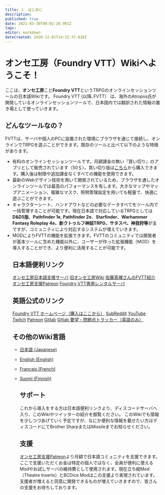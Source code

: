 ```yaml
---
title: １．はじめに
description: 
published: true
date: 2021-03-30T08:02:28.901Z
tags: 
editor: markdown
dateCreated: 2020-12-01T14:32:37.818Z
---
```


# オンセ工房（Foundry VTT）Wikiへようこそ！
<p>ここは、<strong>オンセ工房</strong>こと<strong>Foundry VTT</strong>というTRPGのオンラインセッションツールの日本語Wikiです。 Foundry VTT (以降､FVTT） は、海外のAtropos氏が開発しているオンラインセッションツールで、日本国内では翻訳された情報の置き場として使っていきます。
  
  ## どんなツールなの？
  <p>FVTTは、サーバや個人のPCに設置された環境にブラウザを通じて接続し、オンラインでTRPGを遊ぶことができます。既存のツールと比べて以下のような特徴があります。&nbsp;</p>
<ul>
  <li>有料のオンラインセッションツールです。月額課金の無い『買い切り』のアプリとして販売されています（50＄）。買い切り版は<a href="https://foundryvtt.com/purchase/">こちら</a>から購入できます。購入後は制限や追加課金なくすべての機能を使用できます。</li>
  <li>最新のWebデザイン技術を用いて開発されているため、ブラウザを通したオンラインツールでは最高のパフォーマンスを有します。大きなマップやマップアニメーション、複雑なマスク、照明管理設定を用いても軽量で、快適に遊ぶことができます。</li>
  <li>キャラクターシート、ハンドアウトなどの必要なデータすべてをツール内で一括管理することが可能です。現在日本語で対応しているTRPGとしては<strong>D&amp;D5版</strong>、<strong>Pathfinder 1e</strong>, <strong>Pathfinder 2e</strong>、<strong>Starfinder</strong>、<strong>Warhammer Fantasy Roleplay 4e、新クトゥルフ神話TRPG、サタスペ、神我狩等</strong>が主ですが、コミュニティにより対応するシステムが増えていきます。</li>
  <li>MODによりFVTTの機能を拡張できます。FVTTのコミュニティでは開発者が基本ツールに含めた機能以外に、ユーザーが作った拡張機能（MOD）を導入することができ、より便利に活用することが可能です。</li>
  
  ## 日本語便利リンク
  <i class="fab fa-discord"></i> [オンセ工房日本語支援サーバ](https://discord.com/invite/vM4YM27)
  <i class="fas fa-pen-square"></i> [旧オンセ工房Wiki](https://dndjp.mixh.jp/fvtt/doku.php)
  <i class="fab fa-twitter-square"></i> [佐藤真裸さんのFVTT紹介](https://twitter.com/sa10trpg/status/1308413633198784513)
  <i class="fab fa-patreon"></i> [オンセ工房支援Patreon](https://www.patreon.com/onsekobo)
  <i class="fas fa-dice-d20"></i> [Foundry VTT専用レンタルサーバ](https://as.forge-vtt.com/)
  
  ## 英語公式のリンク
<i class="fas fa-dice-d20"></i> [Foundry VTT ホームページ（購入はここから）](http://foundryvtt.com)
<i class="fab fa-reddit"></i> [SubReddit](https://www.reddit.com/r/FoundryVTT/)
<i class="fab fa-youtube"></i> [YouTube](https://www.youtube.com/user/TamrielFoundry)
<i class="fab fa-twitch"></i> [Twitch](https://www.twitch.tv/foundryvtt)
<i class="fab fa-patreon"></i> [Patreon](https://www.patreon.com/foundryvtt/overview)
<i class="fab fa-gitlab"></i> [Gitlab](https://gitlab.com/foundrynet)
<i class="fab fa-gitlab"></i> [Gitlab 要望・問題点トラッカー（英語のみ）](https://gitlab.com/foundrynet/foundryvtt/-/boards?milestone_title=No+Milestone&)
  
  ## その他のWiki言語
- [日本語 (Japanese)](https://foundryvtt.wiki/ja/home)
- [English (English)](https://foundryvtt.wiki/en/home)
- [Français (French)](https://foundryvtt.wiki/fr/home)
- [Suomi (Finnish)](https://foundryvtt.wiki/fi/home)
  
  ## サポート
  これから導入をする方は日本語便利リンクより、ディスコードサーバへ入り、このWikiやツイッターの紹介を御覧ください。
  このWikiでも情報を少しつづあげていく予定ですが、なにか便利な情報を載せたい方はディスコードにてBrother SharpまたはMissileまでお知らせください。
  
  ## 支援
  <i class="fab fa-patreon"></i> [オンセ工房支援Patreon](https://www.patreon.com/onsekobo)より月額で日本語コミュニティを支援できます。ここで支援いただくお金は特定の個人ではなく、全員が便利に使えるModやお試しサーバの維持費として使用されます。現在立ち絵Mod（Theatre Inserts）とBCDice Modはこの支援より実現されています。
  支援者が増えると同意に開発できるものが増えていきますので、皆さんの支援をお待ちしております。